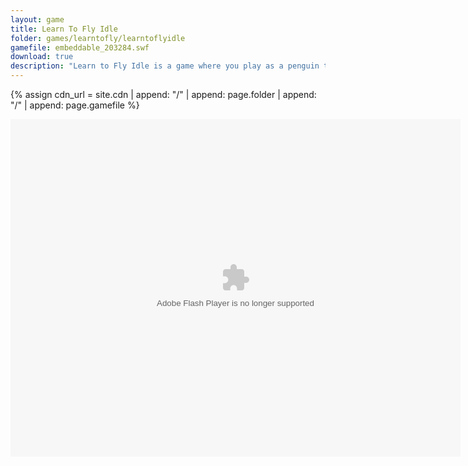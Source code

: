 ```yaml
---
layout: game
title: Learn To Fly Idle
folder: games/learntofly/learntoflyidle
gamefile: embeddable_203284.swf
download: true
description: "Learn to Fly Idle is a game where you play as a penguin trying to prove to the world that penguins can fly."
---
```



{% assign cdn_url = site.cdn | append: "/" | append: page.folder | append: "/" | append: page.gamefile %}

<embed xmlns="http://www.w3.org/1999/xhtml" height="540" src="{{ cdn_url }}" type="application/x-shockwave-flash" width="720" />
